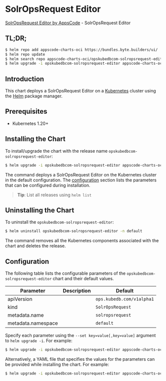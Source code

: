 # SolrOpsRequest Editor

[SolrOpsRequest Editor by AppsCode](https://appscode.com) - SolrOpsRequest Editor

## TL;DR;

```bash
$ helm repo add appscode-charts-oci https://bundles.byte.builders/ui/
$ helm repo update
$ helm search repo appscode-charts-oci/opskubedbcom-solropsrequest-editor --version=v0.11.0
$ helm upgrade -i opskubedbcom-solropsrequest-editor appscode-charts-oci/opskubedbcom-solropsrequest-editor -n default --create-namespace --version=v0.11.0
```

## Introduction

This chart deploys a SolrOpsRequest Editor on a [Kubernetes](http://kubernetes.io) cluster using the [Helm](https://helm.sh) package manager.

## Prerequisites

- Kubernetes 1.20+

## Installing the Chart

To install/upgrade the chart with the release name `opskubedbcom-solropsrequest-editor`:

```bash
$ helm upgrade -i opskubedbcom-solropsrequest-editor appscode-charts-oci/opskubedbcom-solropsrequest-editor -n default --create-namespace --version=v0.11.0
```

The command deploys a SolrOpsRequest Editor on the Kubernetes cluster in the default configuration. The [configuration](#configuration) section lists the parameters that can be configured during installation.

> **Tip**: List all releases using `helm list`

## Uninstalling the Chart

To uninstall the `opskubedbcom-solropsrequest-editor`:

```bash
$ helm uninstall opskubedbcom-solropsrequest-editor -n default
```

The command removes all the Kubernetes components associated with the chart and deletes the release.

## Configuration

The following table lists the configurable parameters of the `opskubedbcom-solropsrequest-editor` chart and their default values.

|     Parameter      | Description |               Default                |
|--------------------|-------------|--------------------------------------|
| apiVersion         |             | <code>ops.kubedb.com/v1alpha1</code> |
| kind               |             | <code>SolrOpsRequest</code>          |
| metadata.name      |             | <code>solropsrequest</code>          |
| metadata.namespace |             | <code>default</code>                 |


Specify each parameter using the `--set key=value[,key=value]` argument to `helm upgrade -i`. For example:

```bash
$ helm upgrade -i opskubedbcom-solropsrequest-editor appscode-charts-oci/opskubedbcom-solropsrequest-editor -n default --create-namespace --version=v0.11.0 --set apiVersion=ops.kubedb.com/v1alpha1
```

Alternatively, a YAML file that specifies the values for the parameters can be provided while
installing the chart. For example:

```bash
$ helm upgrade -i opskubedbcom-solropsrequest-editor appscode-charts-oci/opskubedbcom-solropsrequest-editor -n default --create-namespace --version=v0.11.0 --values values.yaml
```
